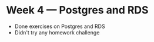 # Week 4 — Postgres and RDS

- Done exercises on Postgres and RDS
- Didn't try any homework challenge
